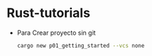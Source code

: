 # Rust-tutorials
- Para Crear proyecto sin git
    ```sh
    cargo new p01_getting_started --vcs none
    ```